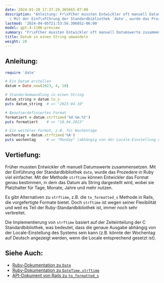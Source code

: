 ```yaml
---
date: 2024-01-20 17:37:29.365665-07:00
description: "Anleitung: Fr\xFCher mussten Entwickler oft manuell Datumswerte zusammensetzen.\
  \ Mit der Einf\xFChrung der Standardbibliothek `date`, wurde das Prozedere in Ruby\u2026"
lastmod: '2024-04-05T21:53:56.306052-06:00'
model: gpt-4-1106-preview
summary: "Fr\xFCher mussten Entwickler oft manuell Datumswerte zusammensetzen."
title: Datum in einen String umwandeln
weight: 28
---
```


## Anleitung:
```Ruby
require 'date'

# Ein Datum erstellen
datum = Date.new(2023, 4, 10)

# Standardumwandlung in einen String
datum_string = datum.to_s
puts datum_string  # => "2023-04-10"

# Benutzerdefiniertes Format
formatiert = datum.strftime('%d.%m.%Y')
puts formatiert    # => "10.04.2023"

# Ein weiteres Format, z.B. für Wochentage
wochentag = datum.strftime('%A')
puts wochentag     # => "Monday" (abhängig von der Locale-Einstellung des Systems)
```

## Vertiefung:
Früher mussten Entwickler oft manuell Datumswerte zusammensetzen. Mit der Einführung der Standardbibliothek `date`, wurde das Prozedere in Ruby viel einfacher. Mit der Methode `strftime` können Entwickler das Format genau bestimmen, in dem das Datum als String dargestellt wird, wobei sie Platzhalter für Tage, Monate, Jahre und mehr nutzen.

Es gibt Alternativen zu `strftime`, z.B. die `to_formatted_s` Methode in Rails, die vorgefertigte Formate bietet. Doch `strftime` ist wegen seiner Flexibilität und weil es Teil der Ruby-Standardbibliothek ist, immer noch sehr verbreitet.

Die Implementierung von `strftime` basiert auf der Zeiteinteilung der C Standardbibliothek, was bedeutet, dass die genaue Ausgabe abhängig von der Locale-Einstellung des Systems sein kann (z.B. könnte der Wochentag auf Deutsch angezeigt werden, wenn die Locale entsprechend gesetzt ist).

## Siehe Auch:
- [Ruby-Dokumentation zu `Date`](https://ruby-doc.org/stdlib-3.0.0/libdoc/date/rdoc/Date.html)
- [Ruby-Dokumentation zu `DateTime.strftime`](https://ruby-doc.org/stdlib-3.0.0/libdoc/date/rdoc/DateTime.html#method-i-strftime)
- [API-Dokument von Rails zu `to_formatted_s`](https://api.rubyonrails.org/classes/Time.html#method-i-to_formatted_s)
